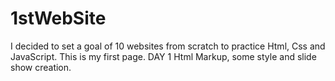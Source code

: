 # 1stWebSite
I decided to set a goal of 10 websites from scratch to practice Html, Css and JavaScript. This is my first page. 
DAY 1 
Html Markup, some style and slide show creation. 
